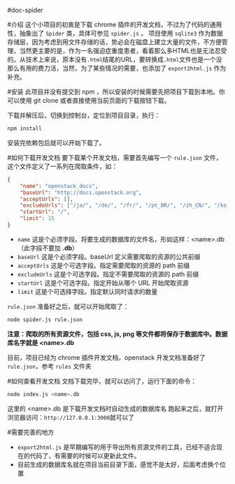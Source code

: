 #doc-spider

#介绍
这个小项目的初衷是下载 chrome 插件的开发文档，不过为了代码的通用性，抽象出了 `Spider` 类，具体可参见 `spider.js` 。
项目使用 `sqlite3` 作为数据存储层，因为考虑到用文件存储的话，势必会在磁盘上建立大量的文件，不方便管理，当然更主要的是，作为一名强迫症重度患者，看着那么多HTML也是无法忍受的。从技术上来说，原本没有`.html`结尾的URL，要转换成`.html`文件也是一个没那么有用的费力活，当然，为了某些情况的需要，也添加了 `export2html.js` 作为补充。

#安装
此项目并没有提交到 npm ，所以安装的时候需要先把项目下载到本地。你可以使用 git clone 或者直接使用当前页面的下载按钮下载。

下载并解压后，切换到控制台，定位到项目目录，执行：
```bash
npm install
```
安装完依赖包后就可以开始下载了。

#如何下载开发文档
要下载某个开发文档，需要首先编写一个 `rule.json` 文件，这个文件定义了一系列在爬取条件，如：

```json
{
	"name": "openstack_docs",
	"baseUrl": "http://docs.openstack.org",
	"acceptUrls": [],
	"excludeUrls": ["/ja/", "/de/", "/fr/", "/pt_BR/", "/zh_CN/", "/ko_KR/"],
	"startUrl": "/",
	"limit": 15
}

```
* `name` 这是个必须字段。将要生成的数据库的文件名，形如这样：&lt;name&gt;.db（此字段不要加 **.db**）
* `baseUrl` 这是个必须字段。baseUrl 定义需要爬取的资源的公共前缀
* `acceptUrls` 这是个可选字段。指定需要爬取的资源的 path 前缀
* `excludeUrls` 这是个可选字段。指定不需要爬取的资源的 path 前缀
* `startUrl` 这是个可选字段。指定开始从哪个 URL 开始爬取资源
* `limit` 这是个可选择字段。指定默认同时请求的数量

`rule.json` 准备好之后，就可以开始爬取了：

```bash
node spider.js rule.json
```
**注意：爬取的所有资源文件，包括 css, js, png 等文件都将保存于数据库中。数据库名字就是 &lt;name&gt;.db**

目前，项目已经为 chrome 插件开发文档，openstack 开发文档准备好了 `rule.json`，参考 `rules` 文件夹

#如何查看开发文档
文档下载完毕，就可以访问了，运行下面的命令：

```bash
node index.js <name>.db
```

这里的 &lt;name&gt;.db 是下载开发文档时自动生成的数据库名
跑起来之后，就打开浏览器访问：`http://127.0.0.1:3000`就可以了

#需要完善的地方
* `export2html.js` 是早期编写的用于导出所有资源文件的工具，已经不适合现在的代码了，有需要的时候可以更新此文件。
* 目前生成的数据库名就在项目当前目录下面，感觉不是太好，后面考虑换个位置